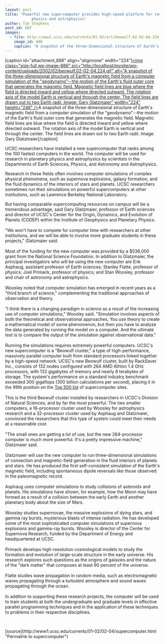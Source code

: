 ```yaml
---
layout: post
title: "Powerful new supercomputer provides high-speed platform for research in planetary
			physics and astrophysics"
author: Tim Stephens
post_id: 887
images:
  - file: http://www1.ucsc.edu/currents/01-02/art/beowulf.02-02-04.224.gif
    image_id: 886
    caption: "A snapshot of the three-dimensional structure of Earth's magnetic field from a computer simulation of the 'geodynamo'--the motion of the Earth's fluid outer core that generates the magnetic field. Magnetic field lines are blue where the field is directed inward and yellow where directed outward. The rotation axis of the model Earth is vertical and through the center. The field lines are drawn out to two Earth radii. Image: Gary Glatzmaier"
---
```


[caption id="attachment_886" align="alignnone" width="224"]<a href="http://localhost/mysite/wp-content/uploads/2002/02/beowulf.02-02-04.224.gif"><img class="size-full wp-image-886" src="http://localhost/mysite/wp-content/uploads/2002/02/beowulf.02-02-04.224.gif" alt="A snapshot of the three-dimensional structure of Earth's magnetic field from a computer simulation of the "geodynamo"--the motion of the Earth's fluid outer core that generates the magnetic field. Magnetic field lines are blue where the field is directed inward and yellow where directed outward. The rotation axis of the model Earth is vertical and through the center. The field lines are drawn out to two Earth radii. Image: Gary Glatzmaier" width="224" height="246" /></a>A snapshot of the three-dimensional structure of Earth's magnetic field from a computer simulation of the "geodynamo"--the motion of the Earth's fluid outer core that generates the magnetic field. Magnetic field lines are blue where the field is directed inward and yellow where directed outward. The rotation axis of the model Earth is vertical and through the center. The field lines are drawn out to two Earth radii. Image: Gary Glatzmaier[/caption]
<p>
  UCSC researchers have installed a new supercomputer that ranks among the 100 fastest computers in the world. The computer will be used for research in planetary physics and astrophysics by scientists in the Departments of Earth Sciences, Physics, and Astronomy and Astrophysics.
</p>Research in these fields often involves computer simulations of complex physical phenomena, such as supernova explosions, galaxy formation, and the fluid dynamics of the interiors of stars and planets. UCSC researchers sometimes run their simulations on powerful supercomputers at other institutions, such as Lawrence Berkeley National Laboratory.
<p>
  But having comparable supercomputing resources on campus will be a tremendous advantage, said Gary Glatzmaier, professor of Earth sciences and director of UCSC's Center for the Origin, Dynamics, and Evolution of Planets (CODEP) within the Institute of Geophysics and Planetary Physics.<br>
  <br>
  "We won't have to compete for computer time with researchers at other institutions, and we will be able to involve more graduate students in these projects," Glatzmaier said.<br>
  <br>
  Most of the funding for the new computer was provided by a $538,000 grant from the National Science Foundation. In addition to Glatzmaier, the principal investigators who will be using the new computer are Erik Asphaug, assistant professor of Earth sciences; Stanley Flatte, professor of physics; Joel Primack, professor of physics; and Stan Woosley, professor and chair of astronomy and astrophysics.<br>
  <br>
  Woosley noted that computer simulation has emerged in recent years as a "third branch of science," complementing the traditional approaches of observation and theory.<br>
  <br>
  "I think there is a changing paradigm in science as a result of the increasing use of computer simulations," Woosley said. "Simulation involves aspects of both the theoretical and observational approaches. You use theory to create a mathematical model of some phenomenon, but then you have to analyze the data generated by running the model on a computer. And the ultimate test is to compare the output of the simulation against observational data."<br>
  <br>
  Running the simulations requires extremely powerful computers. UCSC's new supercomputer is a "Beowulf cluster," a type of high-performance, massively parallel computer built from standard processors linked together by a high-speed network. UCSC's new Beowulf cluster, built by RackSaver Inc., consists of 132 nodes configured with 264 AMD Athlon 1.4 GHz processors, with 132 gigabytes of memory and nearly 8 terabytes of storage. The system's performance on a standard industry benchmark exceeded 300 gigaflops (300 billion calculations per second), placing it in the 99th position on the <a href="http://www.top500.org">Top 500 list</a> of supercomputer sites.<br>
  <br>
  This is the third Beowulf cluster installed by researchers in UCSC's Division of Natural Sciences, and by far the most powerful. The two smaller computers, a 16-processor cluster used by Woosley for astrophysics research and a 32-processor cluster used by Asphaug and Glatzmaier, convinced the researchers that this type of system could meet their needs at a reasonable cost.<br>
  <br>
  "The small ones are getting a lot of use, but the new 264-processor computer is much more powerful. It's a pretty impressive machine," Glatzmaier said.<br>
  <br>
  Glatzmaier will use the new computer to run three-dimensional simulations of convection and magnetic-field generation in the fluid interiors of planets and stars. He has produced the first self-consistent simulation of the Earth's magnetic field, including spontaneous dipole reversals like those observed in the paleomagnetic record.<br>
  <br>
  Asphaug uses computer simulations to study collisions of asteroids and planets. His simulations have shown, for example, how the Moon may have formed as a result of a collision between the early Earth and another planetary body about the size of Mars.<br>
  <br>
  Woosley studies supernovae, the massive explosions of dying stars, and gamma ray bursts, mysterious blasts of intense radiation. He has developed some of the most sophisticated computer simulations of supernova explosions and gamma-ray bursts. Woosley is director of the Center for Supernova Research, funded by the Department of Energy and headquartered at UCSC.<br>
  <br>
  Primack develops high-resolution cosmological models to study the formation and evolution of large-scale structure in the early universe. His research explores such questions as the origins of galaxies and the nature of the "dark matter" that composes at least 90 percent of the universe.<br>
  <br>
  Flatte studies wave propagation in random media, such as electromagnetic waves propagating through a turbulent atmosphere and sound waves propagating through the ocean.<br>
  <br>
  In addition to supporting these research projects, the computer will be used to train students at both the undergraduate and graduate levels in effective parallel programming techniques and in the application of these techniques to problems in their respective disciplines.
</p>
<p>
  <br>

</p>
<p>

</p>
[source](http://www1.ucsc.edu/currents/01-02/02-04/supercomputer.html "Permalink to supercomputer")

